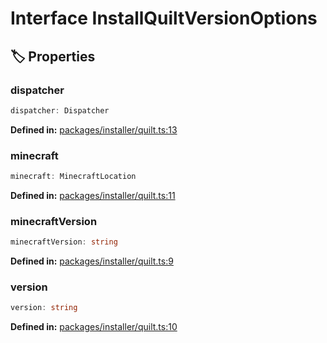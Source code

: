 # Interface InstallQuiltVersionOptions

## 🏷️ Properties

### dispatcher <Badge type="info" text="optional" />

```ts
dispatcher: Dispatcher
```
<p style="font-size: 14px; color: var(--vp-c-text-2)">
<strong>Defined in:</strong> <a href="https://github.com/voxelum/minecraft-launcher-core-node/blob/master/packages/installer/quilt.ts#L13" target="_blank" rel="noreferrer">packages/installer/quilt.ts:13</a>
</p>


### minecraft

```ts
minecraft: MinecraftLocation
```
<p style="font-size: 14px; color: var(--vp-c-text-2)">
<strong>Defined in:</strong> <a href="https://github.com/voxelum/minecraft-launcher-core-node/blob/master/packages/installer/quilt.ts#L11" target="_blank" rel="noreferrer">packages/installer/quilt.ts:11</a>
</p>


### minecraftVersion

```ts
minecraftVersion: string
```
<p style="font-size: 14px; color: var(--vp-c-text-2)">
<strong>Defined in:</strong> <a href="https://github.com/voxelum/minecraft-launcher-core-node/blob/master/packages/installer/quilt.ts#L9" target="_blank" rel="noreferrer">packages/installer/quilt.ts:9</a>
</p>


### version

```ts
version: string
```
<p style="font-size: 14px; color: var(--vp-c-text-2)">
<strong>Defined in:</strong> <a href="https://github.com/voxelum/minecraft-launcher-core-node/blob/master/packages/installer/quilt.ts#L10" target="_blank" rel="noreferrer">packages/installer/quilt.ts:10</a>
</p>


